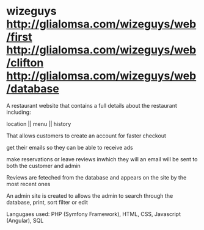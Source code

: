 wizeguys http://glialomsa.com/wizeguys/web/first
http://glialomsa.com/wizeguys/web/clifton
http://glialomsa.com/wizeguys/web/database
========
A restaurant website that contains a full details about the restaurant including:

location || menu || history

That allows customers to create an account for faster checkout

get their emails so they can be able to receive ads

make reservations or leave reviews inwhich they will an email will be sent to both the customer and admin

Reviews are feteched from the database and appears on the site by the most recent ones


An admin site is created to allows the admin to search through the database, print, sort filter or edit


 

Langugaes used: PHP (Symfony Framework), HTML, CSS, Javascript (Angular), SQL
